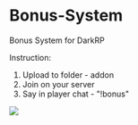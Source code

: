 # Bonus-System

Bonus System for DarkRP

Instruction:
1. Upload to folder - addon
2. Join on your server
3. Say in player chat - "!bonus"

<img align=center src="https://i.imgur.com/8RjYtZb.png"/>